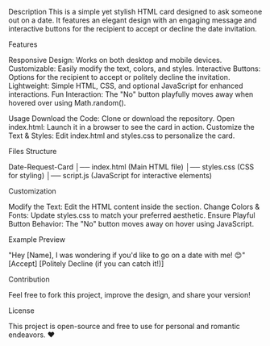 Description
This is a simple yet stylish HTML card designed to ask someone out on a date. It features an elegant design with an engaging message and interactive buttons for the recipient to accept or decline the date invitation.

Features

Responsive Design: Works on both desktop and mobile devices.
Customizable: Easily modify the text, colors, and styles.
Interactive Buttons: Options for the recipient to accept or politely decline the invitation.
Lightweight: Simple HTML, CSS, and optional JavaScript for enhanced interactions.
Fun Interaction: The "No" button playfully moves away when hovered over using Math.random().

Usage
Download the Code: Clone or download the repository.
Open index.html: Launch it in a browser to see the card in action.
Customize the Text & Styles: Edit index.html and styles.css to personalize the card.

Files Structure

Date-Request-Card
│── index.html  (Main HTML file)
│── styles.css  (CSS for styling)
│── script.js   (JavaScript for interactive elements)

Customization

Modify the Text: Edit the HTML content inside the <body> section.
Change Colors & Fonts: Update styles.css to match your preferred aesthetic.
Ensure Playful Button Behavior: The "No" button moves away on hover using JavaScript.

Example Preview

"Hey [Name], I was wondering if you'd like to go on a date with me! 😊"
[Accept] [Politely Decline (if you can catch it!)]

Contribution

Feel free to fork this project, improve the design, and share your version!

License

This project is open-source and free to use for personal and romantic endeavors. ❤️

